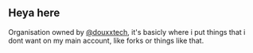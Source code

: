 ## Heya here
Organisation owned by [@douxxtech](https://git.douxx.tech), it's basicly where i put things that i dont want on my main account, like forks or things like that.
